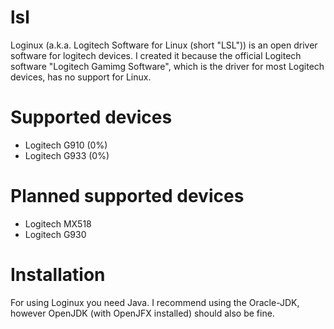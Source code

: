 # lsl
Loginux (a.k.a. Logitech Software for Linux (short "LSL")) is an open driver software for logitech devices.
I created it because the official Logitech software "Logitech Gamimg Software", which is the driver for most Logitech devices, has no support for Linux.

# Supported devices
- Logitech G910 (0%)
- Logitech G933 (0%)

# Planned supported devices
- Logitech MX518
- Logitech G930


# Installation

For using Loginux you need Java. I recommend using the Oracle-JDK, however OpenJDK (with OpenJFX installed) should also be fine.
